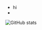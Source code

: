 - hi
- 
![GitHub stats](https://github-readme-stats.vercel.app/api?username=TheRjavisDev&show_icons=true&theme=dark)
